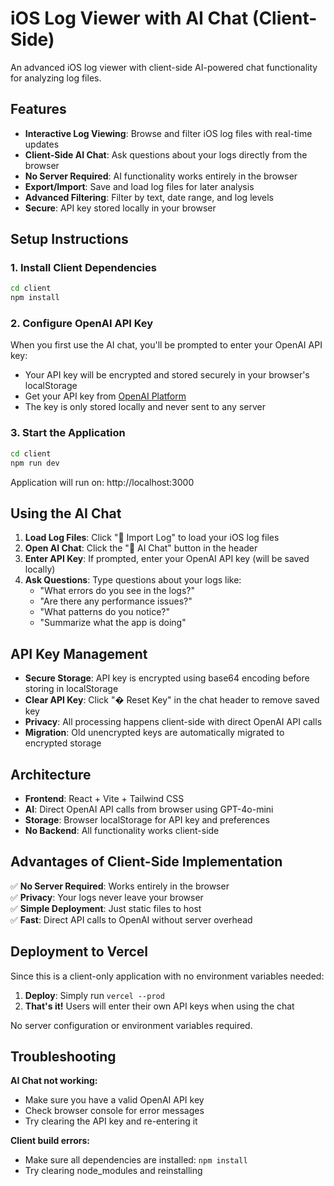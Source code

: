 # iOS Log Viewer with AI Chat (Client-Side)

An advanced iOS log viewer with client-side AI-powered chat functionality for analyzing log files.

## Features

- **Interactive Log Viewing**: Browse and filter iOS log files with real-time updates
- **Client-Side AI Chat**: Ask questions about your logs directly from the browser
- **No Server Required**: AI functionality works entirely in the browser
- **Export/Import**: Save and load log files for later analysis
- **Advanced Filtering**: Filter by text, date range, and log levels
- **Secure**: API key stored locally in your browser

## Setup Instructions

### 1. Install Client Dependencies

```bash
cd client
npm install
```

### 2. Configure OpenAI API Key

When you first use the AI chat, you'll be prompted to enter your OpenAI API key:
- Your API key will be encrypted and stored securely in your browser's localStorage
- Get your API key from [OpenAI Platform](https://platform.openai.com/api-keys)
- The key is only stored locally and never sent to any server

### 3. Start the Application

```bash
cd client
npm run dev
```
Application will run on: http://localhost:3000

## Using the AI Chat

1. **Load Log Files**: Click "📁 Import Log" to load your iOS log files
2. **Open AI Chat**: Click the "💬 AI Chat" button in the header
3. **Enter API Key**: If prompted, enter your OpenAI API key (will be saved locally)
4. **Ask Questions**: Type questions about your logs like:
   - "What errors do you see in the logs?"
   - "Are there any performance issues?"
   - "What patterns do you notice?"
   - "Summarize what the app is doing"

## API Key Management

- **Secure Storage**: API key is encrypted using base64 encoding before storing in localStorage
- **Clear API Key**: Click "� Reset Key" in the chat header to remove saved key
- **Privacy**: All processing happens client-side with direct OpenAI API calls
- **Migration**: Old unencrypted keys are automatically migrated to encrypted storage

## Architecture

- **Frontend**: React + Vite + Tailwind CSS
- **AI**: Direct OpenAI API calls from browser using GPT-4o-mini
- **Storage**: Browser localStorage for API key and preferences
- **No Backend**: All functionality works client-side

## Advantages of Client-Side Implementation

✅ **No Server Required**: Works entirely in the browser  
✅ **Privacy**: Your logs never leave your browser  
✅ **Simple Deployment**: Just static files to host  
✅ **Fast**: Direct API calls to OpenAI without server overhead  

## Deployment to Vercel

Since this is a client-only application with no environment variables needed:

1. **Deploy**: Simply run `vercel --prod`
2. **That's it!** Users will enter their own API keys when using the chat

No server configuration or environment variables required.

## Troubleshooting

**AI Chat not working:**
- Make sure you have a valid OpenAI API key
- Check browser console for error messages
- Try clearing the API key and re-entering it

**Client build errors:**
- Make sure all dependencies are installed: `npm install`
- Try clearing node_modules and reinstalling
